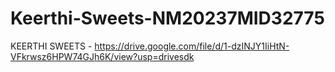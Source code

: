 # Keerthi-Sweets-NM20237MID32775


KEERTHI SWEETS - https://drive.google.com/file/d/1-dzINJY1IiHtN-VFkrwsz6HPW74GJh6K/view?usp=drivesdk
